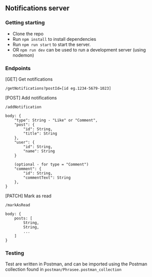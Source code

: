 ## Notifications server

### Getting starting

- Clone the repo
- Run `npm install` to install dependencies
- Run `npm run start` to start the server.
- OR `npm run dev` can be used to run a development server (using nodemon)

### Endpoints

[GET] Get notifications

```
/getNotifications?postId=[id eg.1234-5679-1023]
```

[POST] Add notifications

```
/addNotification

body: {
    "type": String - "Like" or "Comment",
    "post": {
        "id": String,
        "title": String
    },
    "user": {
        "id": String,
        "name": String
    }

    (optional - for type = "Comment")
    "comment": {
        "id": String,
        "commentText": String
    },
}
```

[PATCH] Mark as read

```
/markAsRead

body: {
	posts: [
		String,
		String,
		...
	]
}
```

### Testing

Test are written in Postman, and can be imported using the Postman collection found in `postman/Phrasee.postman_collection`
